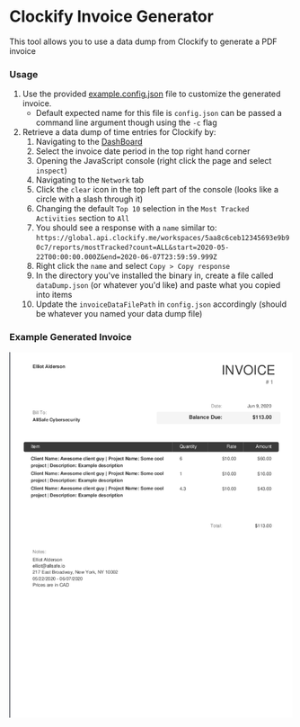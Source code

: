 # Clockify Invoice Generator

This tool allows you to use a data dump from Clockify to generate a PDF invoice

### Usage

1. Use the provided [example.config.json](example.config.json) file to customize the generated invoice.
    - Default expected name for this file is `config.json` can be passed a command line argument though using the `-c` flag
2. Retrieve a data dump of time entries for Clockify by:
    1. Navigating to the [DashBoard](https://clockify.me/dashboard)
    2. Select the invoice date period in the top right hand corner
    3. Opening the JavaScript console (right click the page and select `inspect`)
    4. Navigating to the `Network` tab
    5. Click the `clear` icon in the top left part of the console (looks like a circle with a slash through it)
    6. Changing the default `Top 10` selection in the `Most Tracked Activities` section to `All`
    7. You should see a response with a `name` similar to: `https://global.api.clockify.me/workspaces/5aa8c6ceb12345693e9b90c7/reports/mostTracked?count=ALL&start=2020-05-22T00:00:00.000Z&end=2020-06-07T23:59:59.999Z`
    8. Right click the `name` and select `Copy > Copy response`
    9. In the directory you've installed the binary in, create a file called `dataDump.json` (or whatever you'd like) and paste what you copied into items
    10. Update the `invoiceDataFilePath` in `config.json` accordingly (should be whatever you named your data dump file)

### Example Generated Invoice

![example-invoice](exampleInvoice.png)
